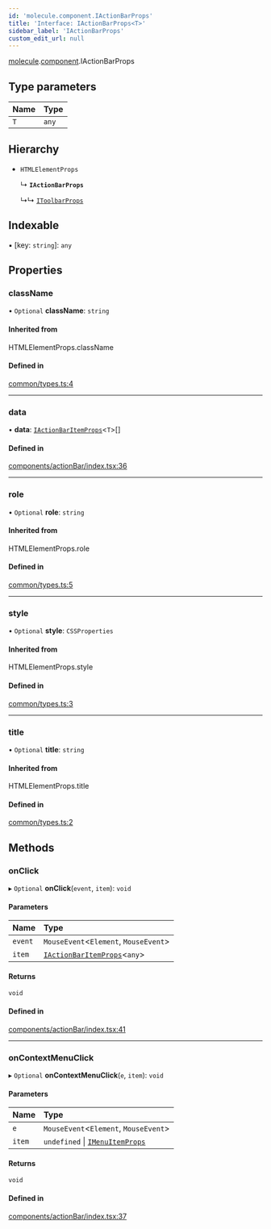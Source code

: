 ```yaml
---
id: 'molecule.component.IActionBarProps'
title: 'Interface: IActionBarProps<T>'
sidebar_label: 'IActionBarProps'
custom_edit_url: null
---
```


[molecule](../namespaces/molecule).[component](../namespaces/molecule.component).IActionBarProps

## Type parameters

| Name | Type  |
| :--- | :---- |
| `T`  | `any` |

## Hierarchy

-   `HTMLElementProps`

    ↳ **`IActionBarProps`**

    ↳↳ [`IToolbarProps`](molecule.component.IToolbarProps)

## Indexable

▪ [key: `string`]: `any`

## Properties

### className

• `Optional` **className**: `string`

#### Inherited from

HTMLElementProps.className

#### Defined in

[common/types.ts:4](https://github.com/DTStack/molecule/blob/3e6bc450/src/common/types.ts#L4)

---

### data

• **data**: [`IActionBarItemProps`](molecule.component.IActionBarItemProps)<`T`\>[]

#### Defined in

[components/actionBar/index.tsx:36](https://github.com/DTStack/molecule/blob/3e6bc450/src/components/actionBar/index.tsx#L36)

---

### role

• `Optional` **role**: `string`

#### Inherited from

HTMLElementProps.role

#### Defined in

[common/types.ts:5](https://github.com/DTStack/molecule/blob/3e6bc450/src/common/types.ts#L5)

---

### style

• `Optional` **style**: `CSSProperties`

#### Inherited from

HTMLElementProps.style

#### Defined in

[common/types.ts:3](https://github.com/DTStack/molecule/blob/3e6bc450/src/common/types.ts#L3)

---

### title

• `Optional` **title**: `string`

#### Inherited from

HTMLElementProps.title

#### Defined in

[common/types.ts:2](https://github.com/DTStack/molecule/blob/3e6bc450/src/common/types.ts#L2)

## Methods

### onClick

▸ `Optional` **onClick**(`event`, `item`): `void`

#### Parameters

| Name    | Type                                                                    |
| :------ | :---------------------------------------------------------------------- |
| `event` | `MouseEvent`<`Element`, `MouseEvent`\>                                  |
| `item`  | [`IActionBarItemProps`](molecule.component.IActionBarItemProps)<`any`\> |

#### Returns

`void`

#### Defined in

[components/actionBar/index.tsx:41](https://github.com/DTStack/molecule/blob/3e6bc450/src/components/actionBar/index.tsx#L41)

---

### onContextMenuClick

▸ `Optional` **onContextMenuClick**(`e`, `item`): `void`

#### Parameters

| Name   | Type                                                                 |
| :----- | :------------------------------------------------------------------- |
| `e`    | `MouseEvent`<`Element`, `MouseEvent`\>                               |
| `item` | `undefined` \| [`IMenuItemProps`](molecule.component.IMenuItemProps) |

#### Returns

`void`

#### Defined in

[components/actionBar/index.tsx:37](https://github.com/DTStack/molecule/blob/3e6bc450/src/components/actionBar/index.tsx#L37)
